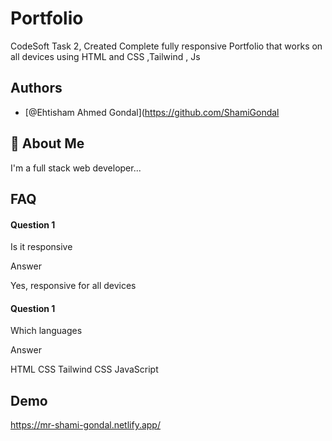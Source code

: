 
# Portfolio

CodeSoft Task 2,
Created Complete fully responsive Portfolio that works on all devices using HTML and CSS ,Tailwind , Js

## Authors

- [@Ehtisham Ahmed Gondal](https://github.com/ShamiGondal


## 🚀 About Me
I'm a full stack web developer...


## FAQ

#### Question 1
Is it responsive

Answer 

Yes, responsive for all devices

#### Question 1

Which languages

Answer

HTML
CSS
Tailwind CSS
JavaScript
## Demo
https://mr-shami-gondal.netlify.app/
